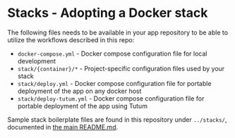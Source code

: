 Stacks - Adopting a Docker stack
=======================

The following files needs to be available in your app repository to be able to utilize the workflows described in this repo:

 * `docker-compose.yml` - Docker compose configuration file for local development
 * `stack/{container}/*` - Project-specific configuration files used by your stack
 * `stack/deploy.yml` - Docker compose configuration file for portable deployment of the app on any docker host
 * `stack/deploy-tutum.yml` - Docker compose configuration file for portable deployment of the app using Tutum

Sample stack boilerplate files are found in this repository under `../stacks/`, documented in [the main README.md](../README.md#stacks).
